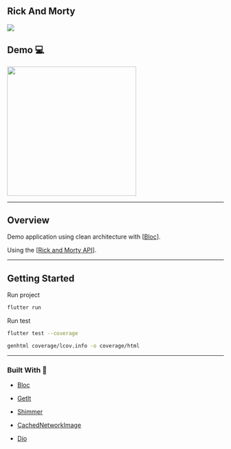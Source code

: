 ## Rick And Morty

<img src="https://badgen.net/badge/coverage/100%25/green?icon=github" />

## Demo 💻

<img src="https://github.com/gabrielferreir/rick-and-morty-app/blob/main/screenshot/list.gif?raw=true" width="300" />

---

## Overview

Demo application using clean architecture with [[Bloc](https://github.com/felangel/bloc/)].

Using the [[Rick and Morty API](https://github.com/afuh/rick-and-morty-api)].

---

## Getting Started

Run project

```bash
flutter run
```

Run test

```bash
flutter test --coverage
```

```bash
genhtml coverage/lcov.info -o coverage/html
```

---

### Built With 💎

- [Bloc](https://github.com/felangel/bloc/)

- [GetIt](https://github.com/fluttercommunity/get_it)

- [Shimmer](https://github.com/hnvn/flutter_shimmer)

- [CachedNetworkImage](https://github.com/Baseflow/flutter_cached_network_image)

- [Dio](https://github.com/flutterchina/dio)

